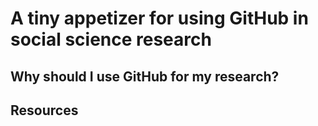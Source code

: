 # A tiny appetizer for using GitHub in social science research

## Why should I use GitHub for my research?


## Resources
